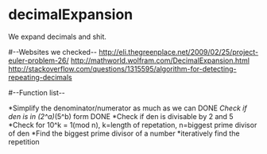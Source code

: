 # decimalExpansion
We expand decimals and shit.

#--Websites we checked--
http://eli.thegreenplace.net/2009/02/25/project-euler-problem-26/
http://mathworld.wolfram.com/DecimalExpansion.html
http://stackoverflow.com/questions/1315595/algorithm-for-detecting-repeating-decimals

#--Function list--

*Simplify the denominator/numerator as much as we can
DONE *Check if den is in (2^a)*(5^b) form
DONE *Check if den is divisable by 2 and 5
*Check for 10^k = 1(mod n), k=length of repetation, n=biggest prime divisor of den
*Find the biggest prime divisor of a number
*iteratively find the repetition

